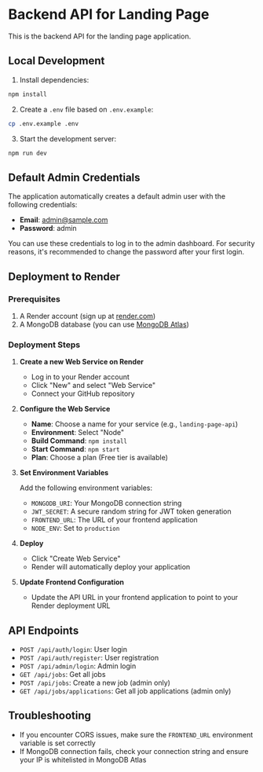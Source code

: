 # Backend API for Landing Page

This is the backend API for the landing page application.

## Local Development

1. Install dependencies:
```bash
npm install
```

2. Create a `.env` file based on `.env.example`:
```bash
cp .env.example .env
```

3. Start the development server:
```bash
npm run dev
```

## Default Admin Credentials

The application automatically creates a default admin user with the following credentials:

- **Email**: admin@sample.com
- **Password**: admin

You can use these credentials to log in to the admin dashboard. For security reasons, it's recommended to change the password after your first login.

## Deployment to Render

### Prerequisites

1. A Render account (sign up at [render.com](https://render.com))
2. A MongoDB database (you can use [MongoDB Atlas](https://www.mongodb.com/cloud/atlas))

### Deployment Steps

1. **Create a new Web Service on Render**

   - Log in to your Render account
   - Click "New" and select "Web Service"
   - Connect your GitHub repository

2. **Configure the Web Service**

   - **Name**: Choose a name for your service (e.g., `landing-page-api`)
   - **Environment**: Select "Node"
   - **Build Command**: `npm install`
   - **Start Command**: `npm start`
   - **Plan**: Choose a plan (Free tier is available)

3. **Set Environment Variables**

   Add the following environment variables:
   - `MONGODB_URI`: Your MongoDB connection string
   - `JWT_SECRET`: A secure random string for JWT token generation
   - `FRONTEND_URL`: The URL of your frontend application
   - `NODE_ENV`: Set to `production`

4. **Deploy**

   - Click "Create Web Service"
   - Render will automatically deploy your application

5. **Update Frontend Configuration**

   - Update the API URL in your frontend application to point to your Render deployment URL

## API Endpoints

- `POST /api/auth/login`: User login
- `POST /api/auth/register`: User registration
- `POST /api/admin/login`: Admin login
- `GET /api/jobs`: Get all jobs
- `POST /api/jobs`: Create a new job (admin only)
- `GET /api/jobs/applications`: Get all job applications (admin only)

## Troubleshooting

- If you encounter CORS issues, make sure the `FRONTEND_URL` environment variable is set correctly
- If MongoDB connection fails, check your connection string and ensure your IP is whitelisted in MongoDB Atlas 